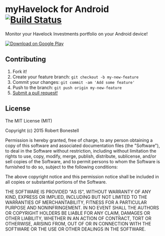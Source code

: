 myHavelock for Android [![Build Status](https://travis-ci.org/rbonestell/myHavelock-Android.svg)](https://travis-ci.org/rbonestell/myHavelock-Android)
==================
Monitor your Havelock Investments portfolio on your Android device!

[![Download on Google Play](https://developer.android.com/images/brand/en_generic_rgb_wo_60.png)](https://play.google.com/store/apps/details?id=com.rbonestell.myhavelock)

## Contributing

1. Fork it!
2. Create your feature branch: `git checkout -b my-new-feature`
3. Commit your changes: `git commit -am 'Add some feature'`
4. Push to the branch: `git push origin my-new-feature`
5. [Submit a pull request!](https://github.com/rbonestell/myHavelock-Android/pull/new/master)

## License

The MIT License (MIT)

Copyright (c) 2015 Robert Bonestell

Permission is hereby granted, free of charge, to any person obtaining a copy
of this software and associated documentation files (the "Software"), to deal
in the Software without restriction, including without limitation the rights
to use, copy, modify, merge, publish, distribute, sublicense, and/or sell
copies of the Software, and to permit persons to whom the Software is
furnished to do so, subject to the following conditions:

The above copyright notice and this permission notice shall be included in all
copies or substantial portions of the Software.

THE SOFTWARE IS PROVIDED "AS IS", WITHOUT WARRANTY OF ANY KIND, EXPRESS OR
IMPLIED, INCLUDING BUT NOT LIMITED TO THE WARRANTIES OF MERCHANTABILITY,
FITNESS FOR A PARTICULAR PURPOSE AND NONINFRINGEMENT. IN NO EVENT SHALL THE
AUTHORS OR COPYRIGHT HOLDERS BE LIABLE FOR ANY CLAIM, DAMAGES OR OTHER
LIABILITY, WHETHER IN AN ACTION OF CONTRACT, TORT OR OTHERWISE, ARISING FROM,
OUT OF OR IN CONNECTION WITH THE SOFTWARE OR THE USE OR OTHER DEALINGS IN THE
SOFTWARE.
